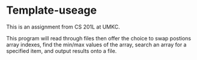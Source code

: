 # Template-useage

This is an assignment from CS 201L at UMKC. 

This program will read through files then offer the choice to swap postions array indexes, find the min/max values of the array, search an array for a specified item, and output results onto a file.
